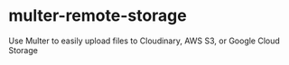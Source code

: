 # multer-remote-storage
Use Multer to easily upload files to Cloudinary, AWS S3, or Google Cloud Storage
